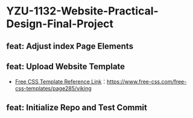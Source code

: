# YZU-1132-Website-Practical-Design-Final-Project

## feat: Adjust index Page Elements

## feat: Upload Website Template

* [Free CSS Template Reference Link](https://www.free-css.com/free-css-templates/page285/viking)：https://www.free-css.com/free-css-templates/page285/viking

## feat: Initialize Repo and Test Commit